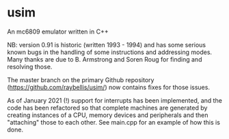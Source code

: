 # usim

An mc6809 emulator written in C++

NB: version 0.91 is historic (written 1993 - 1994) and has some serious
known bugs in the handling of some instructions and addressing modes.
Many thanks are due to B. Armstrong and Soren Roug for finding and
resolving those.

The master branch on the primary Github repository
(https://github.com/raybellis/usim/) now contains fixes for those
issues. 

As of January 2021 (!) support for interrupts has been implemented, and
the code has been refactored so that complete machines are generated
by creating instances of a CPU, memory devices and peripherals and then
"attaching" those to each other.   See main.cpp for an example of how
this is done.
